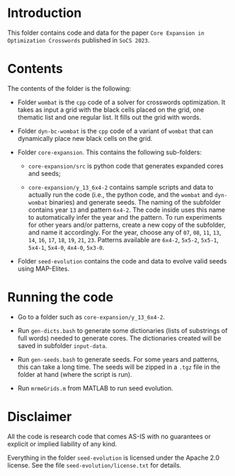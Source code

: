 # Introduction

This folder contains code and data for the paper ``Core Expansion in Optimization Crosswords`` published in ``SoCS 2023``.

# Contents

The contents of the folder is the following:

- Folder `wombat` is the `cpp` code of a solver for crosswords optimization. It takes as input a grid with the black cells placed on the grid, one thematic list and one regular list. It fills out the grid with words.

- Folder `dyn-bc-wombat` is the `cpp` code of a variant of `wombat` that can dynamically place new black cells on the grid.

- Folder `core-expansion`. This contains the following sub-folders:

  - `core-expansion/src` is python code that generates expanded cores and seeds;

  - `core-expansion/y_13_6x4-2` contains sample scripts and data to actually run the code (i.e., the python code, and the `wombat` and `dyn-wombat` binaries) and generate seeds. The naming of the subfolder contains year `13` and pattern `6x4-2`. The code inside uses this name to automatically infer the year and the pattern. To run experiments for other years and/or patterns, create a new copy of the subfolder, and name it accordingly. For the year, choose any of `07`, `08`, `11`, `13`, `14`, `16`, `17`, `18`, `19`, `21`, `23`. Patterns available are `6x4-2`, `5x5-2`, `5x5-1`, `5x4-1`, `5x4-0`, `4x4-0`, `5x3-0`.

- Folder `seed-evolution` contains the code and data to evolve valid seeds using MAP-Elites.

# Running the code

- Go to a folder such as `core-expansion/y_13_6x4-2`. 

- Run `gen-dicts.bash` to generate some dictionaries (lists of substrings of full words) needed to generate cores. The dictionaries created will be saved in subfolder `input-data`.

- Run `gen-seeds.bash` to generate seeds. For some years and patterns, this can take a long time. The seeds will be zipped in a `.tgz` file in the folder at hand (where the script is run).

- Run `mrmeGrids.m` from MATLAB to run seed evolution.

# Disclaimer

All the code is research code that comes AS-IS with no guarantees or explicit or implied liability of any kind.

Everything in the folder `seed-evolution` is licensed under the Apache 2.0 license. See the file `seed-evolution/license.txt` for details.